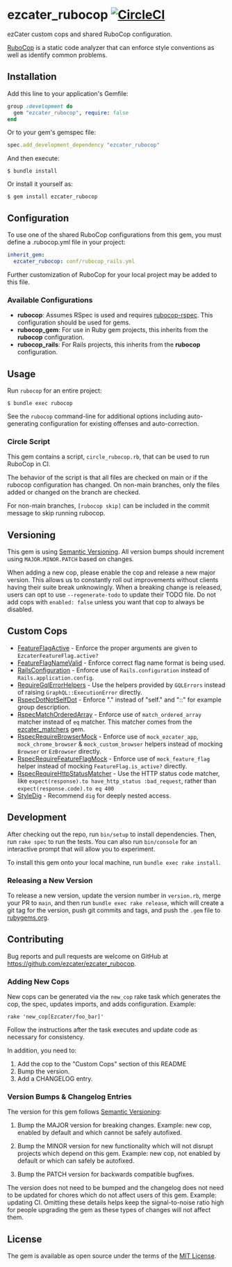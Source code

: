 # ezcater_rubocop [![CircleCI](https://circleci.com/gh/ezcater/ezcater_rubocop/tree/main.svg?style=svg)](https://circleci.com/gh/ezcater/ezcater_rubocop/tree/main)

ezCater custom cops and shared RuboCop configuration.

[RuboCop](https://github.com/bbatsov/rubocop) is a static code analyzer that
can enforce style conventions as well as identify common problems.

## Installation

Add this line to your application's Gemfile:

```ruby
group :development do
  gem "ezcater_rubocop", require: false
end
```

Or to your gem's gemspec file:

```ruby
spec.add_development_dependency "ezcater_rubocop"
```

And then execute:

    $ bundle install

Or install it yourself as:

    $ gem install ezcater_rubocop

## Configuration

To use one of the shared RuboCop configurations from this gem, you must define a
.rubocop.yml file in your project:

```yaml
inherit_gem:
  ezcater_rubocop: conf/rubocop_rails.yml
```

Further customization of RuboCop for your local project may be added to this file.

### Available Configurations

- **rubocop**: Assumes RSpec is used and requires [rubocop-rspec](https://github.com/backus/rubocop-rspec).
  This configuration should be used for gems.
- **rubocop_gem**: For use in Ruby gem projects, this inherits from the **rubocop** configuration.
- **rubocop_rails**: For Rails projects, this inherits from the **rubocop** configuration.

## Usage

Run `rubocop` for an entire project:

    $ bundle exec rubocop

See the `rubocop` command-line for additional options including auto-generating
configuration for existing offenses and auto-correction.

### Circle Script

This gem contains a script, `circle_rubocop.rb`, that can be used to run RuboCop in CI.

The behavior of the script is that all files are checked on main or if the rubocop
configuration has changed. On non-main branches, only the files added or changed on
the branch are checked.

For non-main branches, `[rubocop skip]` can be included in the commit message to skip
running rubocop.

## Versioning

This gem is using [Semantic Versioning](https://semver.org/). All version bumps should increment using `MAJOR.MINOR.PATCH` based on changes.

When adding a new cop, please enable the cop and release a new major version. This allows us to
constantly roll out improvements without clients having their suite break unknowingly. When a
breaking change is released, users can opt to use `--regenerate-todo` to update their TODO file. Do
not add cops with `enabled: false` unless you want that cop to always be disabled.

## Custom Cops

* [FeatureFlagActive](https://github.com/ezcater/ezcater_rubocop/blob/main/lib/rubocop/cop/ezcater/feature_flag_active.rb) - Enforce the proper arguments are given to `EzcaterFeatureFlag.active?`
* [FeatureFlagNameValid](https://github.com/ezcater/ezcater_rubocop/blob/main/lib/rubocop/cop/ezcater/feature_flag_name_valid.rb) - Enforce correct flag name format is being used.
* [RailsConfiguration](https://github.com/ezcater/ezcater_rubocop/blob/main/lib/rubocop/cop/ezcater/rails_configuration.rb) - Enforce use of `Rails.configuration` instead of `Rails.application.config`.
* [RequireGqlErrorHelpers](https://github.com/ezcater/ezcater_rubocop/blob/main/lib/rubocop/cop/ezcater/require_gql_error_helpers.rb) - Use the helpers provided by `GQLErrors` instead of raising `GraphQL::ExecutionError` directly.
* [RspecDotNotSelfDot](https://github.com/ezcater/ezcater_rubocop/blob/main/lib/rubocop/cop/ezcater/rspec_dot_not_self_dot.rb) - Enforce ".<class method>" instead of "self.<class method>" and "::<class method>" for example group description.
* [RspecMatchOrderedArray](https://github.com/ezcater/ezcater_rubocop/blob/main/lib/rubocop/cop/ezcater/rspec_match_ordered_array.rb) - Enforce use of `match_ordered_array` matcher instead of `eq` matcher. This matcher comes from the [ezcater_matchers](https://github.com/ezcater/ezcater_matchers) gem.
* [RspecRequireBrowserMock](https://github.com/ezcater/ezcater_rubocop/blob/main/lib/rubocop/cop/ezcater/rspec_require_browser_mock.rb) - Enforce use of `mock_ezcater_app`, `mock_chrome_browser` & `mock_custom_browser` helpers instead of mocking `Browser` or `EzBrowser` directly.
* [RspecRequireFeatureFlagMock](https://github.com/ezcater/ezcater_rubocop/blob/main/lib/rubocop/cop/ezcater/rspec_require_feature_flag_mock.rb) - Enforce use of `mock_feature_flag` helper instead of mocking `FeatureFlag.is_active?` directly.
* [RspecRequireHttpStatusMatcher](https://github.com/ezcater/ezcater_rubocop/blob/main/lib/rubocop/cop/ezcater/rspec_require_http_status_matcher.rb) - Use the HTTP status code matcher, like `expect(response).to have_http_status :bad_request`, rather than `expect(response.code).to eq 400`
* [StyleDig](https://github.com/ezcater/ezcater_rubocop/blob/main/lib/rubocop/cop/ezcater/style_dig.rb) - Recommend `dig` for deeply nested access.

## Development

After checking out the repo, run `bin/setup` to install dependencies. Then, run `rake spec` to run the tests. You can also run `bin/console` for an interactive prompt that will allow you to experiment.

To install this gem onto your local machine, run `bundle exec rake install`.

### Releasing a New Version

To release a new version, update the version number in `version.rb`, merge your PR to `main`, and then run `bundle exec rake release`, which will create a git tag for the version, push git commits and tags, and push the `.gem` file to [rubygems.org](https://rubygems.org).

## Contributing

Bug reports and pull requests are welcome on GitHub at https://github.com/ezcater/ezcater_rubocop.

### Adding New Cops

New cops can be generated via the `new_cop` rake task which generates
the cop, the spec, updates imports, and adds configuration. Example:

``` shell
rake 'new_cop[Ezcater/foo_bar]'
```

Follow the instructions after the task executes and update code as
necessary for consistency.


In addition, you need to:

1. Add the cop to the "Custom Cops" section of this README
2. Bump the version.
3. Add a CHANGELOG entry.


### Version Bumps & Changelog Entries

The version for this gem follows [Semantic Versioning]:

1. Bump the MAJOR version for breaking changes. Example: new cop,
   enabled by default and which cannot be safely autofixed.

2. Bump the MINOR version for new functionality which will not disrupt
   projects which depend on this gem. Example: new cop, not enabled by
   default or which can safely be autofixed.

3. Bump the PATCH version for backwards compatible bugfixes.

[Semantic Versioning]: https://semver.org/

The version does not need to be bumped and the changelog does not need
to be updated for chores which do not affect users of this
gem. Example: updating CI. Omitting these details helps keep the
signal-to-noise ratio high for people upgrading the gem as these types
of changes will not affect them.

## License

The gem is available as open source under the terms of the [MIT License](http://opensource.org/licenses/MIT).
